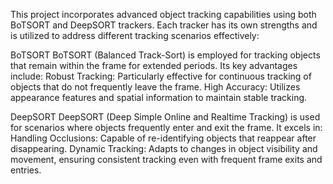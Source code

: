 This project incorporates advanced object tracking capabilities using both BoTSORT and DeepSORT trackers. Each tracker has its own strengths and is utilized to address different tracking scenarios effectively:

BoTSORT
BoTSORT (Balanced Track-Sort) is employed for tracking objects that remain within the frame for extended periods. Its key advantages include:
Robust Tracking: Particularly effective for continuous tracking of objects that do not frequently leave the frame.
High Accuracy: Utilizes appearance features and spatial information to maintain stable tracking.


DeepSORT
DeepSORT (Deep Simple Online and Realtime Tracking) is used for scenarios where objects frequently enter and exit the frame. It excels in:
Handling Occlusions: Capable of re-identifying objects that reappear after disappearing.
Dynamic Tracking: Adapts to changes in object visibility and movement, ensuring consistent tracking even with frequent frame exits and entries.